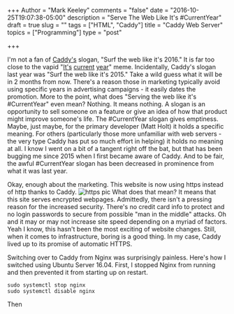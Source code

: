 +++
Author = "Mark Keeley"
comments = "false"
date = "2016-10-25T19:07:38-05:00"
description = "Serve The Web Like It's #CurrentYear"
draft = true
slug = ""
tags = ["HTML", "Caddy"]
title = "Caddy Web Server"
topics = ["Programming"]
type = "post"

+++

I'm not a fan of [Caddy's](https://caddyserver.com/) slogan, "Surf the web like it's 2016." It is far too close to the vapid "[It's](https://memegenerator.net/instance/67309523) [current](http://knowyourmeme.com/memes/come-on-it-s-2015-current-year) [year](http://www.theonion.com/article/report-stating-current-year-still-leading-argument-35288)" meme. Incidentally, Caddy's slogan last year was "Surf the web like it's 2015." Take a wild guess what it will be in 2 months from now. There's a reason those in marketing typically avoid using specific years in advertising campaigns - it easily dates the promotion. More to the point, what does "Serving the web like it's #CurrentYear" even mean? Nothing. It means nothing. A slogan is an opportunity to sell someone on a feature or give an idea of how that product might improve someone's life. The #CurrentYear slogan gives emptiness. Maybe, just maybe, for the primary developer (Matt Holt) it holds a specific meaning. For others (particularly those more unfamiliar with web servers - the very type Caddy has put so much effort in helping) it holds no meaning at all. I know I went on a bit of a tangent right off the bat, but that has been bugging me since 2015 when I first became aware of Caddy. And to be fair, the awful #CurrentYear slogan has been decreased in prominence from what it was last year.

Okay, enough about the marketing. This website is now using https instead of http thanks to Caddy.
![https pic](/media/https.png)
What does that mean? It means that this site serves encrypted webpages. Admittedly, there isn't a pressing reason for the increased security. There's no credit card info to protect and no login passwords to secure from possible "man in the middle" attacks. Oh and it may or may not increase site speed depending on a myriad of factors. Yeah I know, this hasn't been the most exciting of website changes. Still, when it comes to infrastructure, boring is a good thing. In my case, Caddy lived up to its promise of automatic HTTPS.

Switching over to Caddy from Nginx was surprisingly painless. Here's how I switched using Ubuntu Server 16.04. First, I stopped Nginx from running and then prevented it from starting up on restart.

```
sudo systemctl stop nginx
sudo systemctl disable nginx
```

Then
